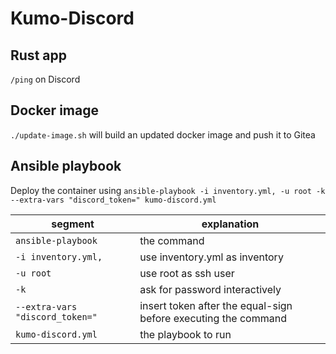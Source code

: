 # Kumo-Discord

## Rust app
`/ping` on Discord

## Docker image
`./update-image.sh` will build an updated docker image and push it to Gitea

## Ansible playbook
Deploy the container using `ansible-playbook -i inventory.yml, -u root -k --extra-vars "discord_token=" kumo-discord.yml`

|segment|explanation|
|-|-|
|`ansible-playbook`|the command|
|`-i inventory.yml,`|use inventory.yml as inventory|
|`-u root`|use root as ssh user|
|`-k`|ask for password interactively|
|`--extra-vars "discord_token="`|insert token after the equal-sign before executing the command|
|`kumo-discord.yml`|the playbook to run|